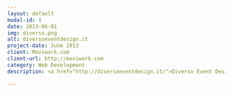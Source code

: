 ```yaml
---
layout: default
modal-id: 1
date: 2013-06-01
img: diverso.png
alt: diversoeventdesign.it
project-date: June 2013
client: Moviwork.com
client-url: http://moviwork.com
category: Web Development
description: <a href="http://diversoeventdesign.it/">Diverso Event Design</a> Out of this hybrid and passionate magma rises Diverso, a fluid dimension of projects which move between Art, Design, Fashion and Food. That means the variegated world of events!

---
```


